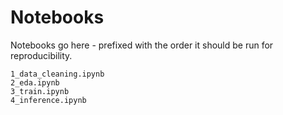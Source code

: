 # Notebooks

Notebooks go here - prefixed with the order it should be run for reproducibility.

```
1_data_cleaning.ipynb
2_eda.ipynb
3_train.ipynb
4_inference.ipynb
```

